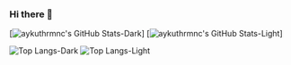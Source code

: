 ### Hi there 👋

<!--
**aykuthrmnc/aykuthrmnc** is a ✨ _special_ ✨ repository because its `README.md` (this file) appears on your GitHub profile.

Here are some ideas to get you started:

- 🔭 I’m currently working on ...
- 🌱 I’m currently learning ...
- 👯 I’m looking to collaborate on ...
- 🤔 I’m looking for help with ...
- 💬 Ask me about ...
- 📫 How to reach me: ...
- 😄 Pronouns: ...
- ⚡ Fun fact: ...
-->

[![aykuthrmnc's GitHub Stats-Dark](https://github-readme-stats.vercel.app/api?username=aykuthrmnc&show_icons=true&theme=dark#gh-dark-mode-only)]
[![aykuthrmnc's GitHub Stats-Light](https://github-readme-stats.vercel.app/api?username=aykuthrmnc&show_icons=true&theme=default#gh-light-mode-only)]

![Top Langs-Dark](https://github-readme-stats.vercel.app/api/top-langs/?username=aykuthrmnc&langs_count=7&theme=dark#gh-dark-mode-only)
![Top Langs-Light](https://github-readme-stats.vercel.app/api/top-langs/?username=aykuthrmnc&langs_count=7&theme=default#gh-light-mode-only)
